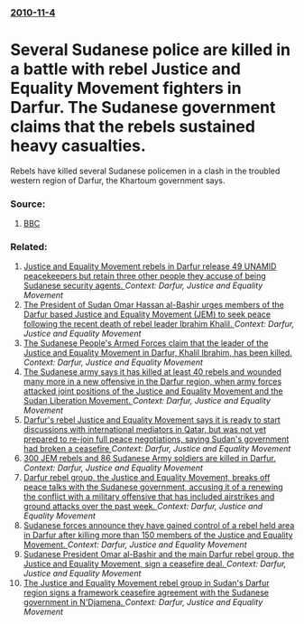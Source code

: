 ### [2010-11-4](/news/2010/11/4/index.md)

# Several Sudanese police are killed in a battle with rebel Justice and Equality Movement fighters in Darfur. The Sudanese government claims that the rebels sustained heavy casualties. 

Rebels have killed several Sudanese policemen in a clash in the troubled western region of Darfur, the Khartoum government says.


### Source:

1. [BBC](http://www.bbc.co.uk/news/world-africa-11691095)

### Related:

1. [Justice and Equality Movement rebels in Darfur release 49 UNAMID peacekeepers but retain three other people they accuse of being Sudanese security agents. ](/news/2012/02/20/justice-and-equality-movement-rebels-in-darfur-release-49-unamid-peacekeepers-but-retain-three-other-people-they-accuse-of-being-sudanese-se.md) _Context: Darfur, Justice and Equality Movement_
2. [The President of Sudan Omar Hassan al-Bashir urges members of the Darfur based Justice and Equality Movement (JEM) to seek peace following the recent death of rebel leader Ibrahim Khalil. ](/news/2011/12/31/the-president-of-sudan-omar-hassan-al-bashir-urges-members-of-the-darfur-based-justice-and-equality-movement-jem-to-seek-peace-following-t.md) _Context: Darfur, Justice and Equality Movement_
3. [The Sudanese People's Armed Forces claim that the leader of the Justice and Equality Movement in Darfur, Khalil Ibrahim, has been killed. ](/news/2011/12/25/the-sudanese-people-s-armed-forces-claim-that-the-leader-of-the-justice-and-equality-movement-in-darfur-khalil-ibrahim-has-been-killed.md) _Context: Darfur, Justice and Equality Movement_
4. [The Sudanese army says it has killed at least 40 rebels and wounded many more in a new offensive in the Darfur region, when army forces attacked joint positions of the Justice and Equality Movement and the Sudan Liberation Movement. ](/news/2010/12/25/the-sudanese-army-says-it-has-killed-at-least-40-rebels-and-wounded-many-more-in-a-new-offensive-in-the-darfur-region-when-army-forces-atta.md) _Context: Darfur, Justice and Equality Movement_
5. [Darfur's rebel Justice and Equality Movement says it is ready to start discussions with international mediators in Qatar, but was not yet prepared to re-join full peace negotiations, saying Sudan's government had broken a ceasefire ](/news/2010/10/24/darfur-s-rebel-justice-and-equality-movement-says-it-is-ready-to-start-discussions-with-international-mediators-in-qatar-but-was-not-yet-pr.md) _Context: Darfur, Justice and Equality Movement_
6. [300 JEM rebels and 86 Sudanese Army soldiers are killed in Darfur. ](/news/2010/07/17/300-jem-rebels-and-86-sudanese-army-soldiers-are-killed-in-darfur.md) _Context: Darfur, Justice and Equality Movement_
7. [Darfur rebel group, the Justice and Equality Movement, breaks off peace talks with the Sudanese government, accusing it of a renewing the conflict with a military offensive that has included airstrikes and ground attacks over the past week. ](/news/2010/05/3/darfur-rebel-group-the-justice-and-equality-movement-breaks-off-peace-talks-with-the-sudanese-government-accusing-it-of-a-renewing-the-co.md) _Context: Darfur, Justice and Equality Movement_
8. [Sudanese forces announce they have gained control of a rebel held area in Darfur after killing more than 150 members of the Justice and Equality Movement. ](/news/2010/05/15/sudanese-forces-announce-they-have-gained-control-of-a-rebel-held-area-in-darfur-after-killing-more-than-150-members-of-the-justice-and-equa.md) _Context: Darfur, Justice and Equality Movement_
9. [Sudanese President Omar al-Bashir and the main Darfur rebel group, the Justice and Equality Movement, sign a ceasefire deal. ](/news/2010/02/23/sudanese-president-omar-al-bashir-and-the-main-darfur-rebel-group-the-justice-and-equality-movement-sign-a-ceasefire-deal.md) _Context: Darfur, Justice and Equality Movement_
10. [The Justice and Equality Movement rebel group in Sudan's Darfur region signs a framework ceasefire agreement with the Sudanese government in N'Djamena. ](/news/2010/02/20/the-justice-and-equality-movement-rebel-group-in-sudan-s-darfur-region-signs-a-framework-ceasefire-agreement-with-the-sudanese-government-in.md) _Context: Darfur, Justice and Equality Movement_
